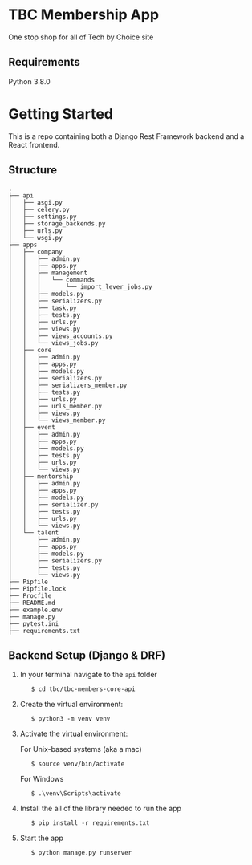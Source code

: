 # TBC Membership App
One stop shop for all of Tech by Choice site

## Requirements
Python 3.8.0

# Getting Started 
This is a repo containing both a Django Rest Framework backend and a React frontend.
## Structure
```
.
├── api
│   ├── asgi.py
│   ├── celery.py
│   ├── settings.py
│   ├── storage_backends.py
│   ├── urls.py
│   └── wsgi.py
├── apps
│   ├── company
│   │   ├── admin.py
│   │   ├── apps.py
│   │   ├── management
│   │   │   └── commands
│   │   │       └── import_lever_jobs.py
│   │   ├── models.py
│   │   ├── serializers.py
│   │   ├── task.py
│   │   ├── tests.py
│   │   ├── urls.py
│   │   ├── views.py
│   │   ├── views_accounts.py
│   │   └── views_jobs.py
│   ├── core
│   │   ├── admin.py
│   │   ├── apps.py
│   │   ├── models.py
│   │   ├── serializers.py
│   │   ├── serializers_member.py
│   │   ├── tests.py
│   │   ├── urls.py
│   │   ├── urls_member.py
│   │   ├── views.py
│   │   └── views_member.py
│   ├── event
│   │   ├── admin.py
│   │   ├── apps.py
│   │   ├── models.py
│   │   ├── tests.py
│   │   ├── urls.py
│   │   └── views.py
│   ├── mentorship
│   │   ├── admin.py
│   │   ├── apps.py
│   │   ├── models.py
│   │   ├── serializer.py
│   │   ├── tests.py
│   │   ├── urls.py
│   │   └── views.py
│   └── talent
│       ├── admin.py
│       ├── apps.py
│       ├── models.py
│       ├── serializers.py
│       ├── tests.py
│       └── views.py
├── Pipfile
├── Pipfile.lock
├── Procfile
├── README.md
├── example.env
├── manage.py
├── pytest.ini
├── requirements.txt

```

## Backend Setup (Django & DRF)

1. In your terminal navigate to the `api` folder
    ```
       $ cd tbc/tbc-members-core-api
    ```   
2. Create the virtual environment:
    ```
       $ python3 -m venv venv
    ```
3. Activate the virtual environment:

    For Unix-based systems (aka a mac)
    ```
       $ source venv/bin/activate
    ```
   For Windows
    ```
       $ .\venv\Scripts\activate
    ```   
4. Install the all of the library needed to run the app 
    ```
       $ pip install -r requirements.txt
    ```
5. Start the app
    ```
       $ python manage.py runserver
    ```
